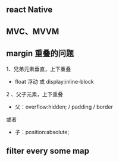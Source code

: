 ## react Native

## MVC、MVVM

## margin 重叠的问题

1、兄弟元素垂直，上下重叠

- float 浮动 或 display:inline-block

2 、父子元素，上下重叠

- 父：overflow:hidden; / padding / border

或者

- 子：position:absolute;

## filter every some map
